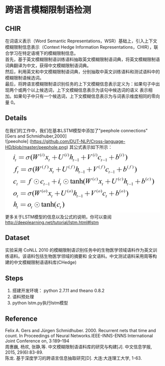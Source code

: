 # 跨语言模糊限制语检测
## CHIR
在词语义表示（Word Semantic Representations，WSR）基础上，引入上下文模糊限制信息表示（Context Hedge Information Representations，CHIR），联合学习在特定语境下的模糊限制信息。<br>
首先，基于英文模糊限制语训练语料抽取英文模糊限制语词典，将英文模糊限制语词典翻译为中文，获得中文模糊限制语词典。<br>
然后，利用英文和中文模糊限制语词典，分别抽取中英文训练语料和测试语料中的模糊限制语候选词。<br>
最后，将跨语言模糊限制语识别任务的上下文模糊信息表示定义为：如果句子中出现两个或两个以上候选词，上下文模糊信息表示为该句中候选词的语义
表示相加。如果句子中只有一个候选词，上下文模糊信息表示为与词表示维度相同的零向量 0。

## Details
在我们的工作中，我们在基本LSTM模型中添加了"peephole connections"  [Gers and Schmidhuber,2000]<br> 
![peeohole] (https://github.com/DUT-NLP/Cross-language-HD/blob/master/peephole.png)
其公式表示如下所示：<br>
![gongshi](https://github.com/DUT-NLP/Cross-language-HD/blob/master/gongshi.png)
更多关于LSTM模型的信息以及公式的说明，你可以查阅 <http://deeplearning.net/tutorial/lstm.html#lstm><br>

## Dataset 
实验采用 CoNLL 2010 的模糊限制语识别任务中的生物医学领域语料作为英文训练语料。该语料包括生物医学领域的摘要和
全文语料。中文测试语料采用周等构建的中文模糊限制语语料库(CHedge)
## Steps
1. 搭建开发环境： python 2.7.11 and theano 0.8.2  <br>
2. 语料预处理<br>
3. python lstm.py执行lstm模型

## Reference
Felix A. Gers and Jürgen Schmidhuber. 2000. Recurrent nets that time and count. In Proceedings of Neural Networks.IEEE-INNS-ENNS International Joint Conference on, 3:189–194  
周惠巍, 杨欢, 张静,等. 中文模糊限制语语料库的研究与构建[J]. 中文信息学报, 2015, 29(6):83-89.  
陈龙. 基于深度学习的跨语言信息抽取研究[D]. 大连:大连理工大学, 1-63.
